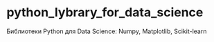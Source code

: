 # python_lybrary_for_data_science
Библиотеки Python для Data Science: Numpy, Matplotlib, Scikit-learn
